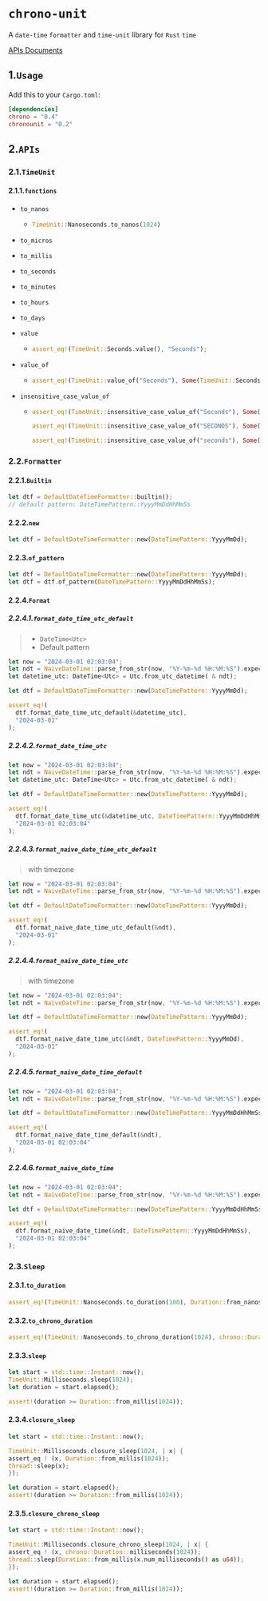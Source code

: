 # `chrono-unit`

A `date-time` `formatter` and `time-unit` library for `Rust` `time`

[APIs Documents](https://docs.rs/chronounit)

## 1.`Usage`

Add this to your `Cargo.toml`:

```toml
[dependencies]
chrono = "0.4"
chronounit = "0.2"
```

## 2.`APIs`

### 2.1.`TimeUnit`

#### 2.1.1.`functions`

- `to_nanos`

  - ```rust
    TimeUnit::Nanoseconds.to_nanos(1024)
    ```

- `to_micros`

- `to_millis`

- `to_seconds`

- `to_minutes`

- `to_hours`

- `to_days`

- `value`

  - ```rust
    assert_eq!(TimeUnit::Seconds.value(), "Seconds");
    ```


- `value_of`

  - ```rust
    assert_eq!(TimeUnit::value_of("Seconds"), Some(TimeUnit::Seconds))
    ```

- `insensitive_case_value_of`

  - ```rust
    assert_eq!(TimeUnit::insensitive_case_value_of("Seconds"), Some(TimeUnit::Seconds));
    
    assert_eq!(TimeUnit::insensitive_case_value_of("SECONDS"), Some(TimeUnit::Seconds));
    
    assert_eq!(TimeUnit::insensitive_case_value_of("seconds"), Some(TimeUnit::Seconds));
    ```



### 2.2.`Formatter`

#### 2.2.1.`Builtin`

```rust
let dtf = DefaultDateTimeFormatter::builtin();
// default pattern: DateTimePattern::YyyyMmDdHhMmSs
```

#### 2.2.2.`new`

```rust
let dtf = DefaultDateTimeFormatter::new(DateTimePattern::YyyyMmDd);
```

#### 2.2.3.`of_pattern`

```rust
let dtf = DefaultDateTimeFormatter::new(DateTimePattern::YyyyMmDd);
let dtf = dtf.of_pattern(DateTimePattern::YyyyMmDdHhMmSs);
```

#### 2.2.4.`Format`

##### 2.2.4.1.`format_date_time_utc_default`

> - `DateTime<Utc>`
> - Default pattern

```rust
let now = "2024-03-01 02:03:04";
let ndt = NaiveDateTime::parse_from_str(now, "%Y-%m-%d %H:%M:%S").expect("Parse error");
let datetime_utc: DateTime<Utc> = Utc.from_utc_datetime( & ndt);

let dtf = DefaultDateTimeFormatter::new(DateTimePattern::YyyyMmDd);

assert_eq!(
  dtf.format_date_time_utc_default(&datetime_utc),
  "2024-03-01"
);
```

##### 2.2.4.2.`format_date_time_utc`

```rust
let now = "2024-03-01 02:03:04";
let ndt = NaiveDateTime::parse_from_str(now, "%Y-%m-%d %H:%M:%S").expect("Parse error");
let datetime_utc: DateTime<Utc> = Utc.from_utc_datetime( & ndt);

let dtf = DefaultDateTimeFormatter::new(DateTimePattern::YyyyMmDd);

assert_eq!(
  dtf.format_date_time_utc(&datetime_utc, DateTimePattern::YyyyMmDdHhMmSs),
  "2024-03-01 02:03:04"
);
```

##### 2.2.4.3.`format_naive_date_time_utc_default`

> with timezone

```rust
let now = "2024-03-01 02:03:04";
let ndt = NaiveDateTime::parse_from_str(now, "%Y-%m-%d %H:%M:%S").expect("Parse error");

let dtf = DefaultDateTimeFormatter::new(DateTimePattern::YyyyMmDd);

assert_eq!(
  dtf.format_naive_date_time_utc_default(&ndt),
  "2024-03-01"
);
```

##### 2.2.4.4.`format_naive_date_time_utc`

> with timezone

```rust
let now = "2024-03-01 02:03:04";
let ndt = NaiveDateTime::parse_from_str(now, "%Y-%m-%d %H:%M:%S").expect("Parse error");

let dtf = DefaultDateTimeFormatter::new(DateTimePattern::YyyyMmDd);

assert_eq!(
  dtf.format_naive_date_time_utc(&ndt, DateTimePattern::YyyyMmDd),
  "2024-03-01"
);
```

##### 2.2.4.5.`format_naive_date_time_default`

```rust
let now = "2024-03-01 02:03:04";
let ndt = NaiveDateTime::parse_from_str(now, "%Y-%m-%d %H:%M:%S").expect("Parse error");

let dtf = DefaultDateTimeFormatter::new(DateTimePattern::YyyyMmDdHhMmSs);

assert_eq!(
  dtf.format_naive_date_time_default(&ndt),
  "2024-03-01 02:03:04"
);
```

##### 2.2.4.6.`format_naive_date_time`

```rust
let now = "2024-03-01 02:03:04";
let ndt = NaiveDateTime::parse_from_str(now, "%Y-%m-%d %H:%M:%S").expect("Parse error");

let dtf = DefaultDateTimeFormatter::new(DateTimePattern::YyyyMmDdHhMmSs);

assert_eq!(
  dtf.format_naive_date_time(&ndt, DateTimePattern::YyyyMmDdHhMmSs),
  "2024-03-01 02:03:04"
);
```

### 2.3.`Sleep`

#### 2.3.1.`to_duration`

```rust
assert_eq!(TimeUnit::Nanoseconds.to_duration(100), Duration::from_nanos(100));
```

#### 2.3.2.`to_chrono_duration`

```rust
assert_eq!(TimeUnit::Nanoseconds.to_chrono_duration(1024), chrono::Duration::nanoseconds(1024));
```

#### 2.3.3.`sleep`

```rust
let start = std::time::Instant::now();
TimeUnit::Milliseconds.sleep(1024);
let duration = start.elapsed();

assert!(duration >= Duration::from_millis(1024));
```

#### 2.3.4.`closure_sleep`

```rust
let start = std::time::Instant::now();

TimeUnit::Milliseconds.closure_sleep(1024, | x| {
assert_eq ! (x, Duration::from_millis(1024));
thread::sleep(x);
});

let duration = start.elapsed();
assert!(duration >= Duration::from_millis(1024));
```

#### 2.3.5.`closure_chrono_sleep`

```rust
let start = std::time::Instant::now();

TimeUnit::Milliseconds.closure_chrono_sleep(1024, | x| {
assert_eq ! (x, chrono::Duration::milliseconds(1024));
thread::sleep(Duration::from_millis(x.num_milliseconds() as u64));
});

let duration = start.elapsed();
assert!(duration >= Duration::from_millis(1024));
```

